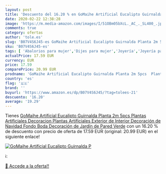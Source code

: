 ```yaml
---
layout: post
title: 'Descuento del 16.20 % en GoMaihe Artificial Eucalipto Guirnalda P'
date: 2020-02-22 12:38:28
image: 'https://m.media-amazon.com/images/I/51OBm05bXcL._AC_._SL400_.jpg'
comments: true
category: ofertas
author: 'tole.es'
slug: 'B07V4S6J45-es GoMaihe Artificial Eucalipto Guirnalda Planta 2m 5pcs...'
sku: 'B07V4S6J45-es'
tags: [ 'Abalorios para mujer','Dijes para mujer','Joyería','Joyería para mujer','navidad', ]
actualPrice: 17.59 EUR
currency: EUR
price: 17.59
comparePrice: 20.99 EUR
prodname: 'GoMaihe Artificial Eucalipto Guirnalda Planta 2m 5pcs  Plantas Artificiales Decoracion  Plantas Artificiales Exterior de Interior  Decoración de Navidad Fondo Boda Decoración de Jardín de Pared  Verde'
country: 'es'
flag: '🇪🇸'
brand: ''
buyurl: 'https://www.amazon.es/dp/B07V4S6J45/?tag=tolees-21'
descuento: '16.20'
average: '19.29'
---
```


Tienes [GoMaihe Artificial Eucalipto Guirnalda Planta 2m 5pcs  Plantas Artificiales Decoracion  Plantas Artificiales Exterior de Interior  Decoración de Navidad Fondo Boda Decoración de Jardín de Pared  Verde](https://www.amazon.es/dp/B07V4S6J45/?tag=tolees-21) con un 16.20 % de descuento con precio de oferta de 17.59 EUR (original: 20.99 EUR) en el siguiente enlace!

[![GoMaihe Artificial Eucalipto Guirnalda P](https://m.media-amazon.com/images/I/51OBm05bXcL._AC_._SL400_.jpg)](https://www.amazon.es/dp/B07V4S6J45/?tag=tolees-21)

ℹ️:


[🛒 Accede a la oferta!!](https://www.amazon.es/dp/B07V4S6J45/?tag=tolees-21)
